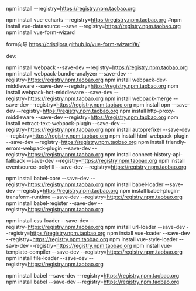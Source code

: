 npm install --registry=https://registry.npm.taobao.org

npm install vue-echarts --registry=https://registry.npm.taobao.org
#npm install vue-datasource --save --registry=https://registry.npm.taobao.org
npm install vue-form-wizard

form向导
https://cristijora.github.io/vue-form-wizard/#/


dev:

npm install webpack --save-dev --registry=https://registry.npm.taobao.org
npm install webpack-bundle-analyzer --save-dev --registry=https://registry.npm.taobao.org
npm install webpack-dev-middleware --save-dev --registry=https://registry.npm.taobao.org
npm install webpack-hot-middleware --save-dev --registry=https://registry.npm.taobao.org
npm install webpack-merge --save-dev --registry=https://registry.npm.taobao.org
npm install opn --save-dev --registry=https://registry.npm.taobao.org
npm install http-proxy-middleware --save-dev --registry=https://registry.npm.taobao.org
npm install extract-text-webpack-plugin --save-dev --registry=https://registry.npm.taobao.org
npm install autoprefixer --save-dev --registry=https://registry.npm.taobao.org
npm install html-webpack-plugin --save-dev --registry=https://registry.npm.taobao.org
npm install friendly-errors-webpack-plugin --save-dev --registry=https://registry.npm.taobao.org
npm install connect-history-api-fallback --save-dev --registry=https://registry.npm.taobao.org
npm install eventsource-polyfill --save-dev --registry=https://registry.npm.taobao.org

npm install babel-core --save-dev --registry=https://registry.npm.taobao.org
npm install babel-loader --save-dev --registry=https://registry.npm.taobao.org
npm install babel-plugin-transform-runtime --save-dev --registry=https://registry.npm.taobao.org
npm install babel-register --save-dev --registry=https://registry.npm.taobao.org

npm install css-loader --save-dev --registry=https://registry.npm.taobao.org
npm install url-loader --save-dev --registry=https://registry.npm.taobao.org
npm install vue-loader --save-dev --registry=https://registry.npm.taobao.org
npm install vue-style-loader --save-dev --registry=https://registry.npm.taobao.org
npm install vue-template-compiler --save-dev --registry=https://registry.npm.taobao.org
npm install file-loader --save-dev --registry=https://registry.npm.taobao.org


npm install babel --save-dev --registry=https://registry.npm.taobao.org
npm install babel --save-dev --registry=https://registry.npm.taobao.org




